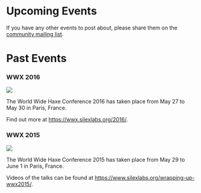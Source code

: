 # Upcoming Events

If you have any other events to post about, please share them on the <a href="https://groups.google.com/group/haxelang?hl=en">community mailing list</a>.

# Past Events

### WWX 2016

<a href="https://twitter.com/silexlabs/status/738394943727775745">
  <img src="https://pbs.twimg.com/media/Cj9OSR-XIAAwPlc.jpg:large"/>
</a>

The World Wide Haxe Conference 2016 has taken place from May 27 to May 30 in Paris, France.

Find out more at <https://wwx.silexlabs.org/2016/>.

### WWX 2015

<a href="https://twitter.com/silexlabs/status/560135789942935552/photo/1">
  <img src="https://pbs.twimg.com/media/B8YAiFgIYAAMdn1.png:large"/>
</a>

The World Wide Haxe Conference 2015 has taken place from May 29 to June 1 in Paris, France.

Videos of the talks can be found at <https://www.silexlabs.org/wrapping-up-wwx2015/>.
